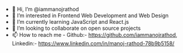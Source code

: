 - 👋 Hi, I’m @iammanojrathod
- 👀 I’m interested in Frontend Web Development and Web Design
- 🌱 I’m currently learning JavaScript and React.js
- 💞️ I’m looking to collaborate on open source projects
- 📫 How to reach me - Github:- https://github.com/iammanojrathod, Linkedin:- https://www.linkedin.com/in/manoj-rathod-78b9b5158/

<!---
iammanojrathod/iammanojrathod is a ✨ special ✨ repository because its `README.md` (this file) appears on your GitHub profile.
You can click the Preview link to take a look at your changes.
--->
